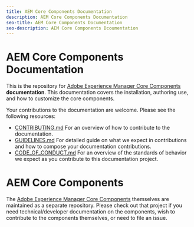 ```yaml
---
title: AEM Core Components Documentation
description: AEM Core Components Documentation
seo-title: AEM Core Components Documentation
seo-description: AEM Core Components Dcoumentation
---
```


# AEM Core Components Documentation

This is the repository for [Adobe Experience Manager Core Components](https://github.com/adobe/aem-core-wcm-components)  **documentation**. This documentation covers the installation, authoring use, and how to customize the core components.

Your contributions to the documentation are welcome. Please see the following resources:

* [CONTRIBUTING.md](CONTRIBUTING.md) For an overview of how to contribute to the documentation.
* [GUIDELINES.md](GUIDELINES.md) For detailed guide on what we expect in contributions and how to compose your documentation contributions.
* [CODE_OF_CONDUCT.md](CODE_OF_CONDUCT.md) For an overview of the standards of behavior we expect as you contribute to this documentation project.

# AEM Core Components

The [Adobe Experience Manager Core Components](https://github.com/adobe/aem-core-wcm-components) themselves are maintained as a separate repository. Please check out that project if you need technical/developer documentation on the components, wish to contribute to the components themselves, or need to file an issue.